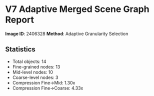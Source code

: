 # V7 Adaptive Merged Scene Graph Report

**Image ID**: 2406328
**Method**: Adaptive Granularity Selection

## Statistics

- Total objects: 14
- Fine-grained nodes: 13
- Mid-level nodes: 10
- Coarse-level nodes: 3
- Compression Fine→Mid: 1.30x
- Compression Fine→Coarse: 4.33x
